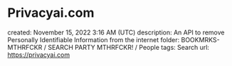 # Privacyai.com

created: November 15, 2022 3:16 AM (UTC)
description: An API to remove Personally Identifiable Information from the internet
folder: BOOKMRKS-MTHRFCKR / SEARCH PARTY MTHRFCKR! / People
tags: Search
url: https://privacyai.com